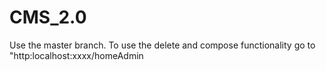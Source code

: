 # CMS_2.0
Use the master branch.
To use the delete and compose functionality go to "http:localhost:xxxx/homeAdmin
